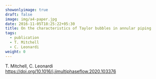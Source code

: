 ```yaml
---
showonlyimage: true
draft: false
image: img/a4-paper.jpg
date: 2016-11-05T18:25:22+05:30
title: On the characteristics of Taylor bubbles in annular piping
tags:
  - publication
  - T. Mitchell
  - C. Leonardi
weight: 0
---
```


T. Mitchell, C. Leonardi
https://doi.org/10.1016/j.ijmultiphaseflow.2020.103376
